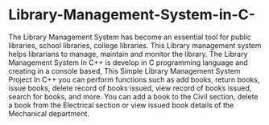 # Library-Management-System-in-C-
The Library Management System has become an essential tool for public libraries, school libraries, college libraries. This Library management system helps librarians to manage, maintain and monitor the library.
The Library Management System In C++ is develop in C programming language and creating in a console based, 
This Simple Library Management System Project In C++ you can perform functions such as add books, return books, issue books, delete record of books issued, view record of books issued, search for books, and more.
You can add a book to the Civil section, delete a book from the Electrical section or view issued book details of the Mechanical department.
